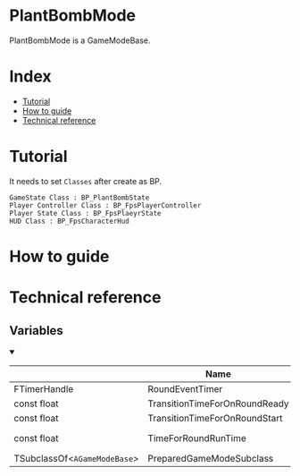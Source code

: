 # PlantBombMode
PlantBombMode is a GameModeBase.

# Index
- [Tutorial](#_Tutorial)
- [How to guide](#_How_to_guide)
- [Technical reference](#_Technical_reference)

# Tutorial
It needs to set `Classes` after create as BP.
```
GameState Class : BP_PlantBombState
Player Controller Class : BP_FpsPlayerController
Player State Class : BP_FpsPlaeyrState
HUD Class : BP_FpsCharacterHud
```

# How to guide

# Technical reference
## Variables
<details open>
<summary></summary>

||Name|Description|
|-|-|-|
|FTimerHandle|RoundEventTimer|
|const float|TransitionTimeForOnRoundReady|Default 3.f|
|const float|TransitionTimeForOnRoundStart|Default 15.f|
|const float|TimeForRoundRunTime|Default 160.f|
|TSubclassOf<`AGameModeBase`>|PreparedGameModeSubclass|

</details>